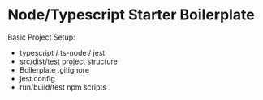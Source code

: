 # Node/Typescript Starter Boilerplate

Basic Project Setup:
- typescript / ts-node / jest
- src/dist/test project structure
- Boilerplate .gitignore
- jest config
- run/build/test npm scripts
